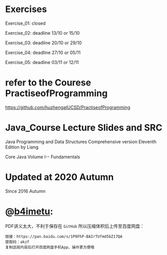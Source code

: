 # Exercises 
Exercise_01: closed 

Exercise_02: deadline 13/10 or 15/10

Exercise_03: deadline 20/10 or 29/10

Exercise_04: deadline 27/10 or 05/11 

Exercise_05: deadline 03/11 or 12/11 

# refer to the Courese PractiseofProgramming
<https://github.com/huzhengatUCSD/PractiseofProgramming>

# Java_Course Lecture Slides and SRC
Java Programming and Data Structures Comprehensive version Eleventh Edition by Liang  

Core Java Volume I-- Fundamentals  

# Updated at 2020 Autumn 
Since 2016 Autumn

# @[b4imetu](https://github.com/b4imetu):
PDF讲义太大，不利于保存在 `GitHub` 所以压缩体积后上传至百度网盘：

```
链接：https://pan.baidu.com/s/1P9FhP-BAIrTUfmd5bZ17QA
提取码：akzf
复制这段内容后打开百度网盘手机App，操作更方便哦
```